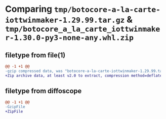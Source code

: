 # Comparing `tmp/botocore-a-la-carte-iottwinmaker-1.29.99.tar.gz` & `tmp/botocore_a_la_carte_iottwinmaker-1.30.0-py3-none-any.whl.zip`

## filetype from file(1)

```diff
@@ -1 +1 @@
-gzip compressed data, was "botocore-a-la-carte-iottwinmaker-1.29.99.tar", last modified: Sat Mar 25 01:22:44 2023, max compression
+Zip archive data, at least v2.0 to extract, compression method=deflate
```

## filetype from diffoscope

```diff
@@ -1 +1 @@
-GzipFile
+ZipFile
```

